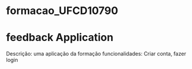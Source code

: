 # formacao_UFCD10790
 # feedback Application
 Descrição: uma aplicação da formação
 funcionalidades: Criar conta, fazer login